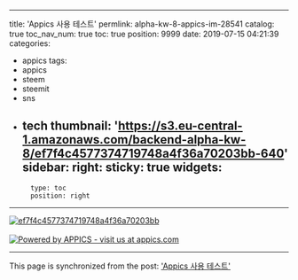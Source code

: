 
---
title: 'Appics 사용 테스트'
permlink: alpha-kw-8-appics-im-28541
catalog: true
toc_nav_num: true
toc: true
position: 9999
date: 2019-07-15 04:21:39
categories:
- appics
tags:
- appics
- steem
- steemit
- sns
- tech
thumbnail: 'https://s3.eu-central-1.amazonaws.com/backend-alpha-kw-8/ef7f4c4577374719748a4f36a70203bb-640'
sidebar:
    right:
        sticky: true
widgets:
    -
        type: toc
        position: right
---


[![ef7f4c4577374719748a4f36a70203bb](https://s3.eu-central-1.amazonaws.com/backend-alpha-kw-8/ef7f4c4577374719748a4f36a70203bb-640)](https://appics.com/referenced.html?ref=steemit.com&type=image&id=28541&url=https://s3.eu-central-1.amazonaws.com/backend-alpha-kw-8/ef7f4c4577374719748a4f36a70203bb-640&caption=Appics%20%EC%82%AC%EC%9A%A9%20%ED%85%8C%EC%8A%A4%ED%8A%B8&category=tech&hashtags=appics+steem+steemit+sns&author=kingbit&profileImageUrl=https://s3.eu-central-1.amazonaws.com/backend-alpha-kw-8/profileImages/2088-1563164224604-640&permlink=alpha-kw-8-appics-im-28541)<br/><br/>[![Powered by APPICS - visit us at appics.com](https://s3.eu-central-1.amazonaws.com/appics-staging/steemit_banner.gif)](https://appics.com/referenced.html?ref=steemit.com&type=image&id=28541&url=https://s3.eu-central-1.amazonaws.com/backend-alpha-kw-8/ef7f4c4577374719748a4f36a70203bb-640&caption=Appics%20%EC%82%AC%EC%9A%A9%20%ED%85%8C%EC%8A%A4%ED%8A%B8&category=tech&hashtags=appics+steem+steemit+sns&author=kingbit&profileImageUrl=https://s3.eu-central-1.amazonaws.com/backend-alpha-kw-8/profileImages/2088-1563164224604-640&permlink=alpha-kw-8-appics-im-28541)

- - -

This page is synchronized from the post: ['Appics 사용 테스트'](https://steemit.com/@kingbit/alpha-kw-8-appics-im-28541)
